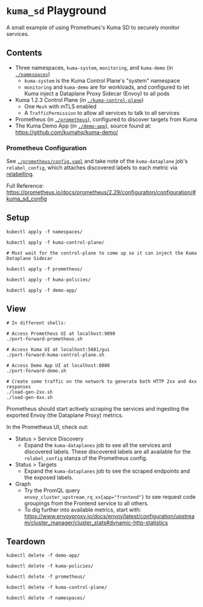 # `kuma_sd` Playground

A small example of using Promethues's Kuma SD to securely monitor services.

## Contents

* Three namespaces, `kuma-system`, `monitoring`, and `kuma-demo` (in [`./namespaces`](namespaces))
  * `kuma-system` is the Kuma Control Plane's "system" namespace
  * `monitoring` and `kuma-demo` are for workloads, and configured to let Kuma inject a Dataplane Proxy Sidecar (Envoy) to all pods
* Kuma 1.2.3 Control Plane (in [`./kuma-control-plane`](kuma-control-plane))
  * One `Mesh` with mTLS enabled
  * A `TrafficPermission` to allow all services to talk to all services
* Prometheus (in [`./prometheus`](prometheus)), configured to discover targets from Kuma
* The Kuma Demo App (in [`./demo-app`](demo-app)), source found at: https://github.com/kumahq/kuma-demo/


### Prometheus Configuration

See [`./prometheus/config.yaml`](prometheus/config.yaml) and take note of the `kuma-dataplane` job's `relabel_config`, 
which attaches discovered labels to each metric via [relabelling](https://prometheus.io/docs/prometheus/2.29/configuration/configuration/#relabel_config). 

Full Reference: https://prometheus.io/docs/prometheus/2.29/configuration/configuration/#kuma_sd_config

## Setup

```shell
kubectl apply -f namespaces/

kubectl apply -f kuma-control-plane/

# Must wait for the control-plane to come up so it can inject the Kuma Dataplane Sidecar

kubectl apply -f prometheus/

kubectl apply -f kuma-policies/

kubectl apply -f demo-app/
```

## View

```shell
# In different shells:

# Access Prometheus UI at localhost:9090
./port-forward-prometheus.sh

# Access Kuma UI at localhost:5681/gui
./port-forward-kuma-control-plane.sh

# Access Demo App UI at localhost:8080
./port-forward-demo.sh

# Create some traffic on the network to generate both HTTP 2xx and 4xx responses 
./load-gen-2xx.sh
./load-gen-4xx.sh
```

Prometheus should start actively scraping the services and ingesting the exported
Envoy (the Dataplane Proxy) metrics.

In the Prometheus UI, check out:
* Status > Service Discovery
  * Expand the `kuma-dataplanes` job to see all the services and discovered labels.
  These discovered labels are all available for the `relabel_config` stanza of the Prometheus config.
* Status > Targets
  * Expand the `kuma-dataplanes` job to see the scraped endpoints and the exposed labels.
* Graph
  * Try the PromQL query `envoy_cluster_upstream_rq_xx{app="frontend"}` to see 
  request code groupings from the Frontend service to all others.
  * To dig further into available metrics, start with: https://www.envoyproxy.io/docs/envoy/latest/configuration/upstream/cluster_manager/cluster_stats#dynamic-http-statistics


## Teardown

```shell
kubectl delete -f demo-app/

kubectl delete -f kuma-policies/

kubectl delete -f prometheus/

kubectl delete -f kuma-control-plane/

kubectl delete -f namespaces/
```
